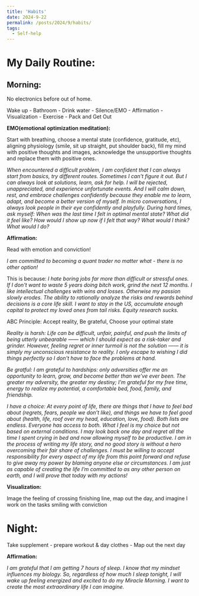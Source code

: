 ```yaml
---
title: 'Habits'
date: 2024-9-22
permalink: /posts/2024/9/habits/
tags:
  - Self-help
---
```


My Daily Routine:
===


Morning:
---
No electronics before out of home. 

Wake up - Bathroom - Drink water - Silence/EMO - Affirmation - Visualization - Exercise - Pack and Get Out


**EMO(emotional optimization meditation):**

Start with breathing, choose a mental state (confidence, gratitude, etc), aligning physiology (smile, sit up straight, put shoulder back), 
fill my mind with positive thoughts and images, acknowledge the unsupportive thoughts and replace them with positive ones.

*When encountered a difficult problem, I am confident that I can always start from basics, try different routes. Sometimes I can't figure it out. But I can always look at solutions, learn, ask for help.*
*I will be rejected, unappreciated, and experience unfortunate events. And I will calm down, rest, and embrace challenges confidently because they enable me to learn, adapt, and become a better version of myself.*
*In micro conversations, I always look people in their eye confidently and playfully.*
*During hard times, ask myself: When was the last time I felt in optimal mental state? What did it feel like? How would I show up now if I felt that way? What would I think? What would I do?*

**Affirmation:**

Read with emotion and conviction!

*I am committed to becoming a quant trader no matter what - there is no other option!*

This is because:
*I hate boring jobs far more than difficult or stressful ones. If I don't want to waste 5 years doing bitch work, grind the next 12 months.*
*I like intellectual challenges with wins and losses. Otherwise my passion slowly erodes.*
*The ability to rationally analyze the risks and rewards behind decisions is a core life skill.*
*I want to stay in the US, accumulate enough capital to protect my loved ones from tail risks.*
*Equity research sucks.*


ABC Principle: Accept reality, Be grateful, Choose your optimal state

*Reality is harsh: Life can be difficult, unfair, painful, and push the limits of being utterly unbearable —— which I should expect as a risk-taker and grinder. However, feeling regret or inner turmoil is not the solution —— it is simply my unconscious resistance to reality. I only escape to wishing I did things perfectly so I don't have to face the problems at hand.*

*Be gratful: I am grateful to hardships: only adversities offer me an opportunity to learn, grow, and become better than we’ve ever been. The greater my adversity, the greater my destiny; I’m grateful for my free time, energy to realize my potential, a comfortable bed, food, family, and friendship.* 

*I have a choice: At every point of life, there are things that I have to feel bad about (regrets, fears, people we don’t like), and things we have to feel good about (health, life, roof over my head, education, love, food). Both lists are endless. Everyone has access to both. What I feel is my choice but not based on external conditions. I may look back one day and regret all the time I spent crying in bed and now allowing myself to be productive. I am in the process of writing my life story, and no good story is without a hero overcoming their fair share of challenges. I must be willing to accept responsibility for every aspect of my life from this point forward and refuse to give away my power by blaming anyone else or circumstances. I am just as capable of creating the life I’m committed to as any other person on earth, and I will prove that today with my actions!*

**Visualization:**

Image the feeling of crossing finishing line, map out the day, and imagine I work on the tasks smiling with conviction 


Night:
===

Take supplement - prepare workout & day clothes - Map out the next day

**Affirmation:**

*I am grateful that I am getting 7 hours of sleep. I know that my mindset influences my biology. So, regardless of how much I sleep tonight, I will wake up feeling energized and excited to do my Miracle Morning. I want to create the most extraordinary life I can imagine.*


